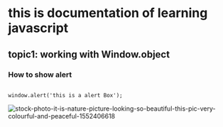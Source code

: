 # this is documentation of learning javascript
## topic1: working with Window.object
### How to show alert

```

window.alert('this is a alert Box');
```

![stock-photo-it-is-nature-picture-looking-so-beautiful-this-pic-very-colourful-and-peaceful-1552406618](https://user-images.githubusercontent.com/95133376/143728140-c1fabc38-7e88-4650-b4e5-aef8966f436d.jpg)
